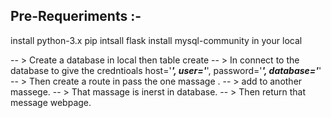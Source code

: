 Pre-Requeriments :-
-----------------
install python-3.x
pip intsall flask
install mysql-community in your local

-- > Create a database in local then table create
-- > In connect to the database to give the credntioals
            host='*****',
            user='*****',
            password='*****',
            database='*****'
-- > Then create a route in pass the one massage .
-- > add to another massege.
-- > That massage is inerst in database.
-- > Then return that message webpage.